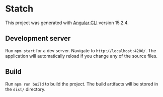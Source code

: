 # Statch

This project was generated with [Angular CLI](https://github.com/angular/angular-cli) version 15.2.4.

## Development server


Run `npm start` for a dev server. Navigate to `http://localhost:4200/`. The application will automatically reload if you change any of the source files.

## Build

Run `npm run build` to build the project. The build artifacts will be stored in the `dist/` directory.
